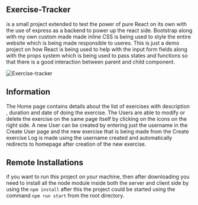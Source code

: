 
## Exercise-Tracker
is a small project extended to test the power of pure React on its own with the use of express as a backend to power up the react side. Bootstrap along with my own custom made made inline CSS is being used to style the entire website which is being made responsible to useres. This is just a demo project on how React is being used to help with the input form fields along with the props system which is being used to pass states and functions so that there is a good interaction between parent and child component.

![Exercise-tracker](https://i.imgur.com/Q49nIiN.gif)

## Information
The Home page contains details about the list of exercises with description , duration and date of doing the exercise. The Users are able to modify or delete the exercise on the same page itself by clicking on the icons on the right side. A new User can be created by entering just the username in the Create User page and the new exercise that is being made from the Create exercise Log is made using the username created and automatically redirects to homepage after creation of the new exercise.

## Remote Installations
if you want to run this project on your machine, then after downloading you need to install all the node module inside both the server and client side by using the `npm install` after this the project could be started using the command `npm run start` from the root directory.


